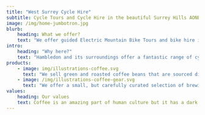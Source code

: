 ```yaml
---
title: "West Surrey Cycle Hire"
subtitle: Cycle Tours and Cycle Hire in the beautiful Surrey Hills AONB
image: /img/home-jumbotron.jpg
blurb:
    heading: What we offer?
    text: "We offer guided Electric Mountain Bike Tours and bike hire in the Surrey Hills centred on the village of Hambledon. For hire we offer, good quality hybrid, road and mountan bikes."
intro:
    heading: "Why here?"
    text: "Hambledon and its surroundings offer a fantastic range of cycilng on quiet country roads and off road tracks and bridleways, while being only 55 minutes by train from central London"
products:
    - image: img/illustrations-coffee.svg
      text: "We sell green and roasted coffee beans that are sourced directly from independent farmers and farm cooperatives. We’re proud to offer a variety of coffee beans grown with great care for the environment and local communities. Check our post or contact us directly for current availability."
    - image: /img/illustrations-coffee-gear.svg
      text: "We offer a small, but carefully curated selection of brewing gear and tools for every taste and experience level. No matter if you roast your own beans or just bought your first french press, you’ll find a gadget to fall in love with in our shop."
values:
    heading: Our values
    text: Coffee is an amazing part of human culture but it has a dark side too – one of colonialism and mindless abuse of natural resources and human lives. We want to turn this around and return the coffee trade to the drink’s exhilarating, empowering and unifying nature.
---
```


